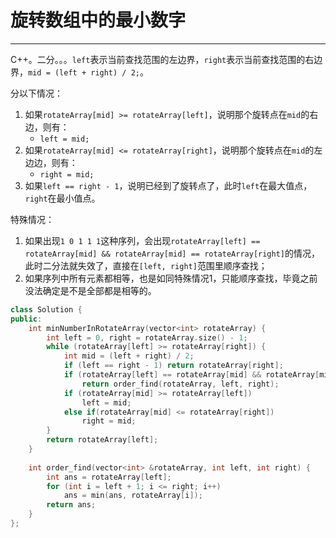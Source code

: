 # 旋转数组中的最小数字

---

C++。二分。。。`left`表示当前查找范围的左边界，`right`表示当前查找范围的右边界，`mid = (left + right) / 2;`。

分以下情况：

1. 如果`rotateArray[mid] >= rotateArray[left]`，说明那个旋转点在`mid`的右边，则有：
    - `left = mid;`
2. 如果`rotateArray[mid] <= rotateArray[right]`，说明那个旋转点在`mid`的左边边，则有：
    - `right = mid;`
3. 如果`left == right - 1`，说明已经到了旋转点了，此时`left`在最大值点，`right`在最小值点。

特殊情况：

1. 如果出现`1 0 1 1 1`这种序列，会出现`rotateArray[left] == rotateArray[mid] && rotateArray[mid] == rotateArray[right]`的情况，此时二分法就失效了，直接在`[left, right]`范围里顺序查找；
2. 如果序列中所有元素都相等，也是如同特殊情况1，只能顺序查找，毕竟之前没法确定是不是全部都是相等的。

```cpp
class Solution {
public:
    int minNumberInRotateArray(vector<int> rotateArray) {
        int left = 0, right = rotateArray.size() - 1;
        while (rotateArray[left] >= rotateArray[right]) {
            int mid = (left + right) / 2;
            if (left == right - 1) return rotateArray[right];
            if (rotateArray[left] == rotateArray[mid] && rotateArray[mid] == rotateArray[right])
                return order_find(rotateArray, left, right);
            if (rotateArray[mid] >= rotateArray[left]) 
                left = mid;
            else if(rotateArray[mid] <= rotateArray[right])
                right = mid;
        }
        return rotateArray[left];
    }
    
    int order_find(vector<int> &rotateArray, int left, int right) {
        int ans = rotateArray[left];
        for (int i = left + 1; i <= right; i++) 
            ans = min(ans, rotateArray[i]);
        return ans;
    }
};
```

